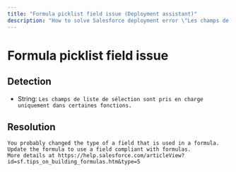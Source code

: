 ```yaml
---
title: "Formula picklist field issue (Deployment assistant)"
description: "How to solve Salesforce deployment error \"Les champs de liste de sélection sont pris en charge uniquement dans certaines fonctions.\""
---
```

<!-- markdownlint-disable MD013 -->
# Formula picklist field issue

## Detection

- String: `Les champs de liste de sélection sont pris en charge uniquement dans certaines fonctions.`

## Resolution

```shell
You probably changed the type of a field that is used in a formula.
Update the formula to use a field compliant with formulas.
More details at https://help.salesforce.com/articleView?id=sf.tips_on_building_formulas.htm&type=5
```
